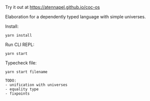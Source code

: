 Try it out at https://atennapel.github.io/coc-os

Elaboration for a dependently typed language with simple universes.

Install:
```
yarn install
```

Run CLI REPL:
```
yarn start
```

Typecheck file:
```
yarn start filename
```

```
TODO:
- unification with universes
- equality type
- fixpoints
```
